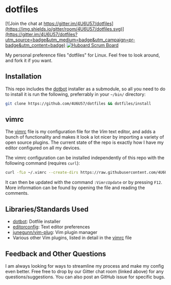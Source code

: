 # dotfiles

[![Join the chat at https://gitter.im/4U6U57/dotfiles](https://img.shields.io/gitter/room/4U6U57/dotfiles.svg)](https://gitter.im/4U6U57/dotfiles?utm_source=badge&utm_medium=badge&utm_campaign=pr-badge&utm_content=badge)
[![Huboard Scrum Board](https://img.shields.io/github/issues/4U6U57/dotfiles.svg?label=Huboard)](https://huboard.com/4U6U57/dotfiles)

My personal preference files "dotfiles" for Linux. Feel free to look
around, and fork it if you want.

## Installation

This repo includes the [dotbot](https://github.com/anishathalye/dotbot)
installer as a submodule, so all you need to do to install it is run the
following, preferrably in your `~/bin/` directory:

```bash
git clone https://github.com/4U6U57/dotfiles && dotfiles/install
```

## vimrc

The [vimrc](vimrc) file is my configuration file for the *Vim* text
editor, and adds a bunch of functionality and makes it look a lot nicer
by importing a variety of open source plugins. The current state of the
repo is exactly how I have my editor configured on all my devices.

The vimrc configuration can be installed independently of this repo with
the following command (requires `curl`):

```bash
curl -fLo ~/.vimrc --create-dirs https://raw.githubusercontent.com/4U6U57/dotfiles/master/vimrc
```

It can then be updated with the command `:VimrcUpdate` or by pressing
`F12`. More information can be found by opening the file and reading the
comments.

## Libraries/Standards Used

- [dotbot](https://github.com/anishathalye/dotbot): Dotfile installer
- [editorconfig](https://editorconfig.org): Text editor preferences
- [junegunn/vim-plug](https://github.com/junegunn/vim-plug): Vim plugin manager
- Various other Vim plugins, listed in detail in the [vimrc](vimrc) file

## Feedback and Other Questions

I am always looking for ways to streamline my process and make my config
even better. Free free to drop by our Gitter chat room (linked above)
for any questions/suggestions. You can also post an GitHub issue for 
specific bugs.

